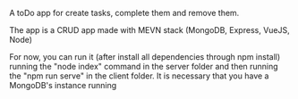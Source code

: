 A toDo app for create tasks, complete them and remove them. 

The app is a CRUD app made with MEVN stack (MongoDB, Express, VueJS, Node) 

For now, you can run it (after install all dependencies through npm install) running the "node index" command in the server folder and then running the "npm run serve" in the client folder. It is necessary that you have a MongoDB's instance running 
